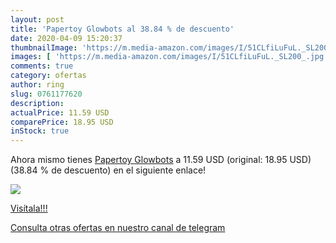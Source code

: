```yaml
---
layout: post
title: 'Papertoy Glowbots al 38.84 % de descuento'
date: 2020-04-09 15:20:37
thumbnailImage: 'https://m.media-amazon.com/images/I/51CLfiLuFuL._SL200_.jpg'
images: [ 'https://m.media-amazon.com/images/I/51CLfiLuFuL._SL200_.jpg' ]
comments: true
category: ofertas
author: ring
slug: 0761177620
description:
actualPrice: 11.59 USD
comparePrice: 18.95 USD
inStock: true
---
```


Ahora mismo tienes [Papertoy Glowbots](https://www.amazon.com/dp/0761177620/?tag=redken08-20) a 11.59 USD (original: 18.95 USD) (38.84 %  de descuento) en el siguiente enlace!

[![](https://m.media-amazon.com/images/I/51CLfiLuFuL._SL200_.jpg)](https://www.amazon.com/dp/0761177620/?tag=redken08-20)

[Visítala!!!](https://www.amazon.com/dp/0761177620/?tag=redken08-20)

[Consulta otras ofertas en nuestro canal de telegram](https://t.me/s/ofertas25)
